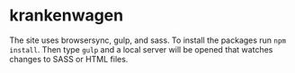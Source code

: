 # krankenwagen

The site uses browsersync, gulp, and sass. To install the packages run `npm
install`. Then type `gulp` and a local server will be opened that watches
changes to SASS or HTML files.
